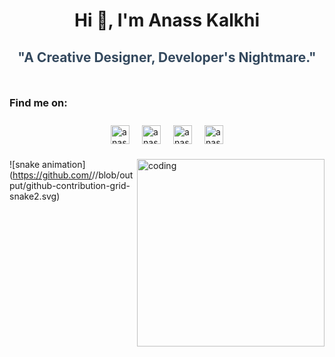 <h1 align="center">Hi 👋, I'm Anass Kalkhi</h1>
<h2 align="center" style="font-weight: bold; color: #34495e; margin-bottom: 50px;">"A Creative Designer, Developer's Nightmare."</h2>
<h3 align="left">Find me on:</h3>
<p align="left" style="display: flex; justify-content: center; gap: 20px; padding: 10px 0;">
  <img src="https://raw.githubusercontent.com/rahuldkjain/github-profile-readme-generator/master/src/images/icons/Social/linked-in-alt.svg" alt="anasskalkhi" height="30" width="30" onclick="window.open('https://www.linkedin.com/in/anass-kalkhi-b994a72b4/', '_blank')" />
  <img src="https://raw.githubusercontent.com/rahuldkjain/github-profile-readme-generator/master/src/images/icons/Social/twitter.svg" alt="anass kalkhi" height="30" width="30" onclick="window.open('https://x.com/Anas13764089068', '_blank')" />
  <img src="https://raw.githubusercontent.com/rahuldkjain/github-profile-readme-generator/master/src/images/icons/Social/facebook.svg" alt="anass" height="30" width="30" onclick="window.open('https://www.facebook.com/profile.php?id=100093637553469', '_blank')" />
  <img src="https://raw.githubusercontent.com/rahuldkjain/github-profile-readme-generator/master/src/images/icons/Social/instagram.svg" alt="anass" height="30" width="30" onclick="window.open('https://www.instagram.com/mc_sll/', '_blank')" />
</p>
<img align="right" alt="coding" width="300" src="https://media.tenor.com/A-xepNszV9YAAAAi/ai-bot.gif" />


![snake animation](https://github.com/<seu user name>/<seu user name>/blob/output/github-contribution-grid-snake2.svg)
